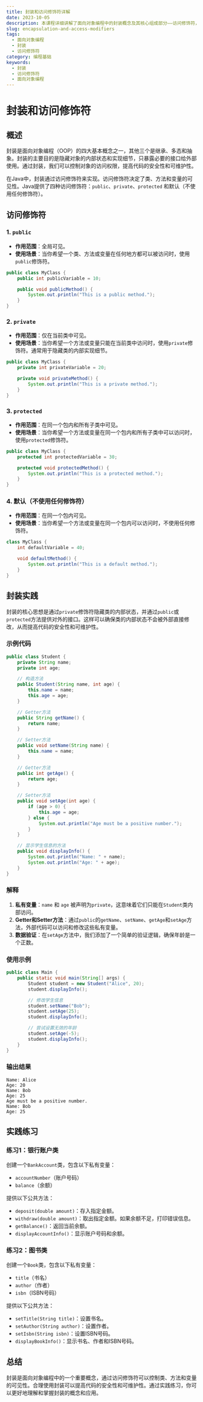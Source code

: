 ```yaml
---
title: 封装和访问修饰符详解
date: 2023-10-05
description: 本课程详细讲解了面向对象编程中的封装概念及其核心组成部分——访问修饰符，帮助你理解如何通过封装来保护数据和方法，以及如何使用不同的访问修饰符来控制类成员的可见性。
slug: encapsulation-and-access-modifiers
tags:
  - 面向对象编程
  - 封装
  - 访问修饰符
category: 编程基础
keywords:
  - 封装
  - 访问修饰符
  - 面向对象编程
---
```


# 封装和访问修饰符

## 概述

封装是面向对象编程（OOP）的四大基本概念之一，其他三个是继承、多态和抽象。封装的主要目的是隐藏对象的内部状态和实现细节，只暴露必要的接口给外部使用。通过封装，我们可以控制对象的访问权限，提高代码的安全性和可维护性。

在Java中，封装通过访问修饰符来实现。访问修饰符决定了类、方法和变量的可见性。Java提供了四种访问修饰符：`public`、`private`、`protected` 和默认（不使用任何修饰符）。

## 访问修饰符

### 1. `public`

- **作用范围**：全局可见。
- **使用场景**：当你希望一个类、方法或变量在任何地方都可以被访问时，使用`public`修饰符。

```java
public class MyClass {
    public int publicVariable = 10;

    public void publicMethod() {
        System.out.println("This is a public method.");
    }
}
```

### 2. `private`

- **作用范围**：仅在当前类中可见。
- **使用场景**：当你希望一个方法或变量只能在当前类中访问时，使用`private`修饰符。通常用于隐藏类的内部实现细节。

```java
public class MyClass {
    private int privateVariable = 20;

    private void privateMethod() {
        System.out.println("This is a private method.");
    }
}
```

### 3. `protected`

- **作用范围**：在同一个包内和所有子类中可见。
- **使用场景**：当你希望一个方法或变量在同一个包内和所有子类中可以访问时，使用`protected`修饰符。

```java
public class MyClass {
    protected int protectedVariable = 30;

    protected void protectedMethod() {
        System.out.println("This is a protected method.");
    }
}
```

### 4. 默认（不使用任何修饰符）

- **作用范围**：在同一个包内可见。
- **使用场景**：当你希望一个方法或变量在同一个包内可以访问时，不使用任何修饰符。

```java
class MyClass {
    int defaultVariable = 40;

    void defaultMethod() {
        System.out.println("This is a default method.");
    }
}
```

## 封装实践

封装的核心思想是通过`private`修饰符隐藏类的内部状态，并通过`public`或`protected`方法提供对外的接口。这样可以确保类的内部状态不会被外部直接修改，从而提高代码的安全性和可维护性。

### 示例代码

```java
public class Student {
    private String name;
    private int age;

    // 构造方法
    public Student(String name, int age) {
        this.name = name;
        this.age = age;
    }

    // Getter方法
    public String getName() {
        return name;
    }

    // Setter方法
    public void setName(String name) {
        this.name = name;
    }

    // Getter方法
    public int getAge() {
        return age;
    }

    // Setter方法
    public void setAge(int age) {
        if (age > 0) {
            this.age = age;
        } else {
            System.out.println("Age must be a positive number.");
        }
    }

    // 显示学生信息的方法
    public void displayInfo() {
        System.out.println("Name: " + name);
        System.out.println("Age: " + age);
    }
}
```

### 解释

1. **私有变量**：`name` 和 `age` 被声明为`private`，这意味着它们只能在`Student`类内部访问。
2. **Getter和Setter方法**：通过`public`的`getName`、`setName`、`getAge`和`setAge`方法，外部代码可以访问和修改这些私有变量。
3. **数据验证**：在`setAge`方法中，我们添加了一个简单的验证逻辑，确保年龄是一个正数。

### 使用示例

```java
public class Main {
    public static void main(String[] args) {
        Student student = new Student("Alice", 20);
        student.displayInfo();

        // 修改学生信息
        student.setName("Bob");
        student.setAge(25);
        student.displayInfo();

        // 尝试设置无效的年龄
        student.setAge(-5);
        student.displayInfo();
    }
}
```

### 输出结果

```
Name: Alice
Age: 20
Name: Bob
Age: 25
Age must be a positive number.
Name: Bob
Age: 25
```

## 实践练习

### 练习1：银行账户类

创建一个`BankAccount`类，包含以下私有变量：
- `accountNumber`（账户号码）
- `balance`（余额）

提供以下公共方法：
- `deposit(double amount)`：存入指定金额。
- `withdraw(double amount)`：取出指定金额。如果余额不足，打印错误信息。
- `getBalance()`：返回当前余额。
- `displayAccountInfo()`：显示账户号码和余额。

### 练习2：图书类

创建一个`Book`类，包含以下私有变量：
- `title`（书名）
- `author`（作者）
- `isbn`（ISBN号码）

提供以下公共方法：
- `setTitle(String title)`：设置书名。
- `setAuthor(String author)`：设置作者。
- `setIsbn(String isbn)`：设置ISBN号码。
- `displayBookInfo()`：显示书名、作者和ISBN号码。

## 总结

封装是面向对象编程中的一个重要概念，通过访问修饰符可以控制类、方法和变量的可见性。合理使用封装可以提高代码的安全性和可维护性。通过实践练习，你可以更好地理解和掌握封装的概念和应用。